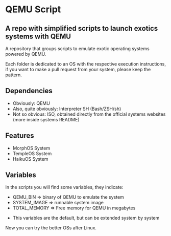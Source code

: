 # QEMU Script
## A repo with simplified scripts to launch exotics systems with QEMU
A repository that groups scripts to emulate exotic operating systems powered by QEMU.

Each folder is dedicated to an OS with the respective execution instructions, if you want to make a pull request from your system, please keep the pattern.

## Dependencies
 - Obviously: QEMU
 - Also, quite obviously: Interpreter SH (Bash/ZSH/sh)
 - Not so obvious: ISO, obtained directly from the official systems websites (more inside systems README)

## Features
- MorphOS System
- TempleOS System
- HaikuOS System

## Variables
In the scripts you will find some variables, they indicate:
- QEMU_BIN => binary of QEMU to emulate the system
- SYSTEM_IMAGE => runnable system image
- TOTAL_MEMORY => Free memory for QEMU in megabytes  

* This variables are the default, but can be extended system by system

Now you can try the better OSs after Linux.

